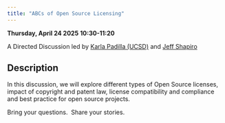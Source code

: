 ```yaml
---
title: "ABCs of Open Source Licensing"
---
```


**Thursday, April 24 2025**
**10:30-11:20**

A Directed Discussion led by [Karla Padilla (UCSD)](../speakers/karla-padilla.md) and [Jeff Shapiro](../speakers/jeff-shapiro.md)

## Description

In this discussion, we will explore different types of Open Source licenses, impact of copyright and patent law, license compatibility and compliance and best practice for open source projects.

Bring your questions.  Share your stories.
